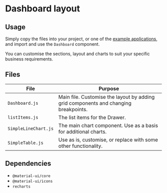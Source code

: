 # Dashboard layout

## Usage

Simply copy the files into your project, or one of the [example applications](https://github.com/mui-org/material-ui/tree/master/examples), and import and use the `Dashboard` component.

You can customise the sections, layout and charts to suit your specific business requirements.

## Files

| File  | Purpose  |
|---    |---       |
| `Dashboard.js` | Main file. Customise the layout by adding grid components and changing breakpoints. |
| `listItems.js` | The list items for the Drawer. |
| `SimpleLineChart.js` | The main chart component. Use as a basis for additional charts. |
| `SimpleTable.js` | Use as is, customise, or replace with some other functionality. |

## Dependencies

- `@material-ui/core`
- `@material-ui/icons`
- `recharts`
